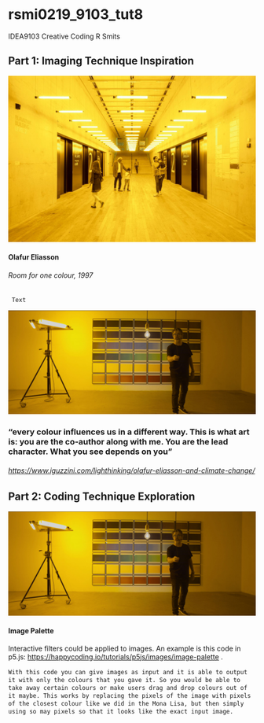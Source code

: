 # rsmi0219_9103_tut8
IDEA9103 Creative Coding R Smits

## Part 1: Imaging Technique Inspiration
![OlafurEliasson](Images/Olafur.jpg)
#### Olafur Eliasson 
###### Room for one colour, 1997 

     Text

![OlafurEliasson](Images/Eliasson.jpg)

### “every colour influences us in a different way. This is what art is: you are the co-author along with me. You are the lead character. What you see depends on you”
###### https://www.iguzzini.com/lighthinking/olafur-eliasson-and-climate-change/ 
###### 

## Part 2: Coding Technique Exploration 

![ImagePalette](Images/Eliasson.jpg)

#### Image Palette
Interactive filters could be applied to images. An example is this code in p5.js: https://happycoding.io/tutorials/p5js/images/image-palette .

    With this code you can give images as input and it is able to output it with only the colours that you gave it. So you would be able to take away certain colours or make users drag and drop colours out of it maybe. This works by replacing the pixels of the image with pixels of the closest colour like we did in the Mona Lisa, but then simply using so may pixels so that it looks like the exact input image.

